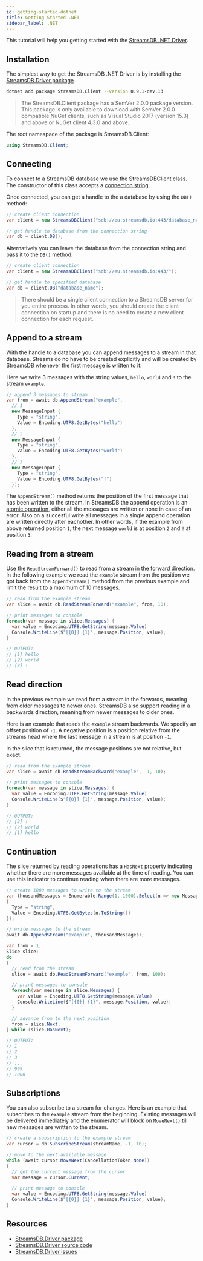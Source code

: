 ```yaml
---
id: getting-started-dotnet
title: Getting Started .NET
sidebar_label: .NET
---
```


This tutorial will help you getting started with the [StreamsDB .NET Driver](https://github.com/streamsdb/driver/tree/master/dotnet).

## Installation

The simplest way to get the StreamsDB .NET Driver is by installing the [StreamsDB.Driver package](https://www.nuget.org/packages/StreamsDB.Driver/).

``` bash
dotnet add package StreamsDB.Client --version 0.9.1-dev.13
```

> The StreamsDB.Client package has a SemVer 2.0.0 package version.
> This package is only available to download with SemVer 2.0.0 compatible 
> NuGet clients, such as Visual Studio 2017 (version 15.3) and above or NuGet client 4.3.0 and above.

The root namespace of the package is StreamsDB.Client:

``` csharp
using StreamsDB.Client;
```

## Connecting

To connect to a StreamsDB database we use the StreamsDBClient class. The constructor of this class accepts a [connection string](/docs/connection-string).

Once connected, you can get a handle to the a database by using the `DB()` method:

``` csharp
// create client connection
var client = new StreamsDBClient("sdb://eu.streamsdb.io:443/database_name");

// get handle to database from the connection string
var db = client.DB();
```

Alternatively you can leave the database from the connection string and pass it to the `DB()` method:

``` csharp
// create client connection
var client = new StreamsDBClient("sdb://eu.streamsdb.io:443/");

// get handle to specified database
var db = client.DB("database_name");
```

> There should be a single client connection to a StreamsDB server for you entire process. In other words, you should create the client connection on startup and there is no need to create a new client connection for each request.

## Append to a stream

With the handle to a database you can append messages to a stream in that database. Streams do no have to be created explicitly and will be created by StreamsDB whenever the first message is written to it.

Here we write 3 messages with the string values, `hello`, `world` and `!` to the stream `example`. 

``` csharp
// append 3 messages to stream
var from = await db.AppendStream("example",
  // 1
  new MessageInput {
    Type = "string",
    Value = Encoding.UTF8.GetBytes("hello")
  },
  // 2
  new MessageInput {
    Type = "string",
    Value = Encoding.UTF8.GetBytes("world")
  },
  // 3
  new MessageInput {
    Type = "string",
    Value = Encoding.UTF8.GetBytes("!")
  });
```

The `AppendStream()` method returns the position of the first message that has been written to the stream. In StreamsDB the append operation is an [atomic operation](https://en.wikipedia.org/wiki/Atomicity_(database_systems)), either all the messages are written or none in case of an error. Also on a succesful write all messages in a single append operation are written directly after eachother. In other words, if the example from above returned position `1`, the next message `world` is at position `2` and `!` at position `3`.

## Reading from a stream

Use the `ReadStreamForward()` to read from a stream in the forward direction.
In the following example we read the `example` stream from the position we got back from the `AppendStream()` method from the previous example and limit the result to a maximum of 10 messages.

``` csharp
// read from the example stream
var slice = await db.ReadStreamForward("example", from, 10);

// print messages to console
foreach(var message in slice.Messages) {
  var value = Encoding.UTF8.GetString(message.Value)
  Console.WriteLine($"[{0}] {1}", message.Position, value);
}

// OUTPUT:
// [1] hello
// [2] world
// [3] !
```

## Read direction

In the previous example we read from a stream in the forwards, meaning from older messages to newer ones. StreamsDB also support reading in a backwards direction, meaning from newer messages to older ones.

Here is an example that reads the `example` stream backwards. We specify an offset position of `-1`. A negative position is a position relative from the streams head where the last message in a stream is at position `-1`.

In the slice that is returned, the message positions are not relative, but exact.

``` csharp
// read from the example stream
var slice = await db.ReadStreamBackward("example", -1, 10);

// print messages to console
foreach(var message in slice.Messages) {
  var value = Encoding.UTF8.GetString(message.Value)
  Console.WriteLine($"[{0}] {1}", message.Position, value);
}

// OUTPUT:
// [3] !
// [2] world
// [1] hello
```

## Continuation

The slice returned by reading operations has a `HasNext` property indicating whether there are more messages available at the time of reading. You can use this indicator to continue reading when there are more messages.

``` csharp
// create 1000 messages to write to the stream
var thousandMessages = Enumerable.Range(1, 1000).Select(n => new MessageInput
{
  Type = "string",
  Value = Encoding.UTF8.GetBytes(n.ToString())
});

// write messages to the stream
await db.AppendStream("example", thousandMessages);

var from = 1;
Slice slice;
do
{
  // read from the stream
  slice = await db.ReadStreamForward("example", from, 100);

  // print messages to console
  foreach(var message in slice.Messages) {
    var value = Encoding.UTF8.GetString(message.Value)
    Console.WriteLine($"[{0}] {1}", message.Position, value);
  }

  // advance from to the next position
  from = slice.Next;
} while (slice.HasNext);

// OUTPUT:
// 1
// 2
// 3
// ...
// 999
// 1000
```

## Subscriptions

You can also subscribe to a stream for changes. Here is an example that subscribes to the `example` stream from the beginning. Existing messages will be delivered immediately and the enumerator will block on `MoveNext()` till new messages are written to the stream.

``` csharp
// create a subscription to the example stream
var cursor = db.SubscribeStream(streamName, -1, 10);

// move to the next available message
while (await cursor.MoveNext(CancellationToken.None))
{
  // get the current message from the cursor
  var message = cursor.Current;

  // print message to console
  var value = Encoding.UTF8.GetString(message.Value)
  Console.WriteLine($"[{0}] {1}", message.Position, value);
}
```

## Resources

* [StreamsDB.Driver package](https://www.nuget.org/packages/StreamsDB.Driver/)
* [StreamsDB.Driver source code](https://github.com/streamsdb/driver/tree/master/dotnet)
* [StreamsDB.Driver issues](https://github.com/streamsdb/driver/issues?q=is%3Aopen+is%3Aissue+label%3Adotnet)